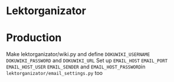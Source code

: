 # Lektorganizator


Production
===========

Make lektorganizator/wiki.py and define `DOKUWIKI_USERNAME` `DOKUWIKI_PASSWORD` and `DOKUWIKI_URL`
Set up `EMAIL_HOST` `EMAIL_PORT` `EMAIL_HOST_USER` `EMAIL_SENDER` and `EMAIL_HOST_PASSWORD`in `lektorganizator/email_settings.py` too
